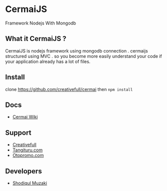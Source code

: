 # CermaiJS
Framework Nodejs With Mongodb
## What it CermaiJS ?
CermaiJS is nodejs framework using mongodb connection . cermaijs structured using MVC . so you become more easily understand your code if your application already has a lot of files.

## Install
clone https://github.com/creativefull/cermai then <code>npm install</code>

## Docs
* [Cermai Wiki](wiki)

## Support
* [Creativefull](https://github.com/creativefull)
* [Tangituru.com](http://tangituru.com)
* [Otopromo.com](http://otopromo.com)

## Developers
* [Shodiqul Muzaki](http://facebook.com/muzaksay)
